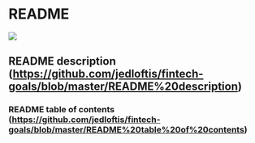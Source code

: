 
# README
![](https://github.com/jedloftis/fintech-goals/blob/master/IMG_2333.JPG)


## README description (https://github.com/jedloftis/fintech-goals/blob/master/README%20description)
### README table of contents (https://github.com/jedloftis/fintech-goals/blob/master/README%20table%20of%20contents)


